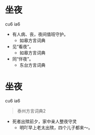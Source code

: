 # 坐夜
cu6 ia6
+ 有人病、丧，夜间值班守护。
  * 如皋方言词典
+ 见“看夜”。
  * 如皋方言词典
+ 同“伴夜”。
  * 东台方言词典


# 坐夜
cu6 ia6
> 泰州方言词典2
- 死者出殡前夕，家中亲人整夜守灵
  - 明吖早上老太出殡，四个儿子都来～。